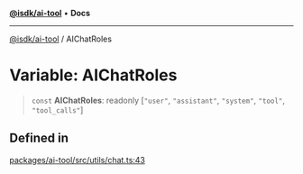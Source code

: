 [**@isdk/ai-tool**](../README.md) • **Docs**

***

[@isdk/ai-tool](../globals.md) / AIChatRoles

# Variable: AIChatRoles

> `const` **AIChatRoles**: readonly [`"user"`, `"assistant"`, `"system"`, `"tool"`, `"tool_calls"`]

## Defined in

[packages/ai-tool/src/utils/chat.ts:43](https://github.com/isdk/ai-tool.js/blob/b0813174e9b350ae47231f8e5f885150313123b0/src/utils/chat.ts#L43)
